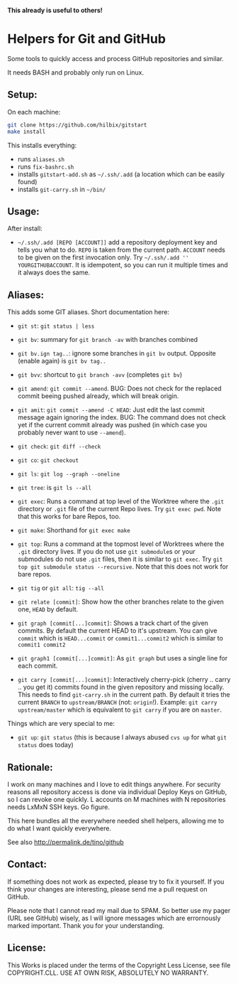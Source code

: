 **This already is useful to others!**


Helpers for Git and GitHub
==========================

Some tools to quickly access and process GitHub repositories and similar.

It needs BASH and probably only run on Linux.


Setup:
------

On each machine:

```bash
git clone https://github.com/hilbix/gitstart
make install
```

This installs everything:

- runs `aliases.sh`
- runs `fix-bashrc.sh`
- installs `gitstart-add.sh` as `~/.ssh/.add` (a location which can be easily found)
- installs `git-carry.sh` in `~/bin/`


Usage:
------

After install:

* `~/.ssh/.add [REPO [ACCOUNT]]` add a repository deployment key and tells you what to do.  `REPO` is taken from the current path.  `ACCOUNT` needs to be given on the first invocation only.  Try `~/.ssh/.add '' YOURGITHUBACCOUNT`.  It is idempotent, so you can run it multiple times and it always does the same.

Aliases:
--------

This adds some GIT aliases.  Short documentation here:

* `git st`: `git status | less`
* `git bv`: summary for `git branch -av` with branches combined
* `git bv.ign tag..`: ignore some branches in `git bv` output.  Opposite (enable again) is `git bv tag..`
* `git bvv`: shortcut to `git branch -avv` (completes `git bv`)

* `git amend`: `git commit --amend`.  BUG: Does not check for the replaced commit beeing pushed already, which will break origin.
* `git amit`: `git commit --amend -C HEAD`: Just edit the last commit message again ignoring the index.  BUG: The command does not check yet if the current commit already was pushed (in which case you probably never want to use `--amend`).
* `git check`: `git diff --check`
* `git co`: `git checkout`
* `git ls`: `git log --graph --oneline`
* `git tree`: is `git ls --all`

* `git exec`: Runs a command at top level of the Worktree where the `.git` directory or `.git` file of the current Repo lives.  Try `git exec pwd`.  Note that this works for bare Repos, too.
* `git make`: Shorthand for `git exec make`
* `git top`: Runs a command at the topmost level of Worktrees where the `.git` directory lives.  If you do not use `git submodule`s or your submodules do not use `.git` files, then it is similar to `git exec`.  Try `git top git submodule status --recursive`.  Note that this does not work for bare repos.

* `git tig` or `git all`: `tig --all`
* `git relate [commit]`:  Show how the other branches relate to the given one, `HEAD` by default.
* `git graph [commit[...]commit]`:  Shows a track chart of the given commits.  By default the current HEAD to it's upstream.  You can give `commit` which is `HEAD...commit` or `commit1...commit2` which is similar to `commit1 commit2`
* `git graph1 [commit[...]commit]`:  As `git graph` but uses a single line for each commit.

* `git carry [commit[...]commit]`: Interactively cherry-pick (cherry .. carry .. you get it) commits found in the given repository and missing locally.  This needs to find `git-carry.sh` in the current path.  By default it tries the current `BRANCH` to `upstream/BRANCH` (not: `origin`!).  Example: `git carry upstream/master` which is equivalent to `git carry` if you are on `master`.

Things which are very special to me:

* `git up`: `git status`  (this is because I always abused `cvs up` for what `git status` does today)


Rationale:
----------

I work on many machines and I love to edit things anywhere.  For security reasons all repository access is done via individual Deploy Keys on GitHub, so I can revoke one quickly.  L accounts on M machines with N repositories needs LxMxN SSH keys.  Go figure.

This here bundles all the everywhere needed shell helpers, allowing me to do what I want quickly everywhere.

See also http://permalink.de/tino/github


Contact:
--------

If something does not work as expected, please try to fix it yourself.  If you think your changes are interesting, please send me a pull request on GitHub.

Please note that I cannot read my mail due to SPAM.  So better use my pager (URL see GitHub) wisely, as I will ignore messages which are errornously marked important.  Thank you for your understanding.
 

License:
--------

This Works is placed under the terms of the Copyright Less License,
see file COPYRIGHT.CLL.  USE AT OWN RISK, ABSOLUTELY NO WARRANTY.

